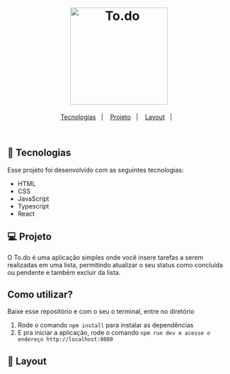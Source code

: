 <h1 align="center">
  <img alt="To.do" title="To.do" src=".github/rocketq.png" width="220px" />
</h1>

<p align="center">
  <a href="#-tecnologias">Tecnologias</a>&nbsp;&nbsp;&nbsp;|&nbsp;&nbsp;&nbsp;
  <a href="#-projeto">Projeto</a>&nbsp;&nbsp;&nbsp;|&nbsp;&nbsp;&nbsp;
  <a href="#-layout">Layout</a>&nbsp;&nbsp;&nbsp;|&nbsp;&nbsp;&nbsp;
</p>

<br>

## 🚀 Tecnologias

Esse projeto foi desenvolvido com as seguintes tecnologias:

- HTML
- CSS
- JavaScript
- Typescript
- React
## 💻 Projeto

O To.do é uma aplicação simples onde você insere tarefas a serem realizadas em uma lista, permitindo atualizar o seu status como concluída ou pendente e também excluir da lista.

## Como utilizar?

Baixe esse repositório e com o seu o terminal, entre no diretório

1. Rode o comando `npm install` para instalar as dependências
3. E pra iniciar a aplicação, rode o comando `npm run dev e acesse o endereço http://localhost:8080` 

## 🔖 Layout


